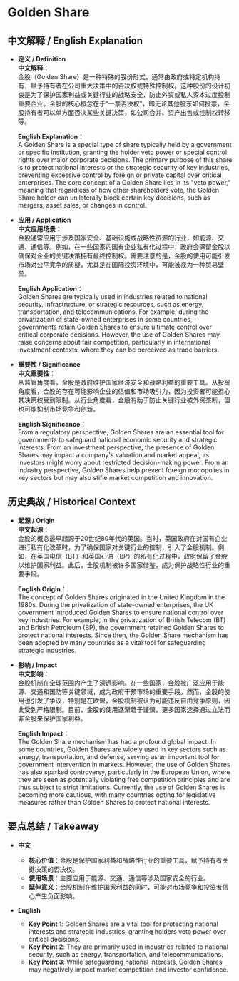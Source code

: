 # Golden Share

## 中文解释 / English Explanation

* **定义 / Definition**  
  **中文解释**：  
  金股（Golden Share）是一种特殊的股份形式，通常由政府或特定机构持有，赋予持有者在公司重大决策中的否决权或特殊控制权。这种股份的设计初衷是为了保护国家利益或关键行业的战略安全，防止外资或私人资本过度控制重要企业。金股的核心概念在于“一票否决权”，即无论其他股东如何投票，金股持有者可以单方面否决某些关键决策，如公司合并、资产出售或控制权转移等。  

  **English Explanation**：  
  A Golden Share is a special type of share typically held by a government or specific institution, granting the holder veto power or special control rights over major corporate decisions. The primary purpose of this share is to protect national interests or the strategic security of key industries, preventing excessive control by foreign or private capital over critical enterprises. The core concept of a Golden Share lies in its "veto power," meaning that regardless of how other shareholders vote, the Golden Share holder can unilaterally block certain key decisions, such as mergers, asset sales, or changes in control.

* **应用 / Application**  
  **中文应用场景**：  
  金股通常应用于涉及国家安全、基础设施或战略性资源的行业，如能源、交通、通信等。例如，在一些国家的国有企业私有化过程中，政府会保留金股以确保对企业的关键决策拥有最终控制权。需要注意的是，金股的使用可能引发市场对公平竞争的质疑，尤其是在国际投资环境中，可能被视为一种贸易壁垒。  

  **English Application**：  
  Golden Shares are typically used in industries related to national security, infrastructure, or strategic resources, such as energy, transportation, and telecommunications. For example, during the privatization of state-owned enterprises in some countries, governments retain Golden Shares to ensure ultimate control over critical corporate decisions. However, the use of Golden Shares may raise concerns about fair competition, particularly in international investment contexts, where they can be perceived as trade barriers.

* **重要性 / Significance**  
  **中文重要性**：  
  从监管角度看，金股是政府维护国家经济安全和战略利益的重要工具。从投资角度看，金股的存在可能影响企业的估值和市场吸引力，因为投资者可能担心其决策权受到限制。从行业角度看，金股有助于防止关键行业被外资垄断，但也可能抑制市场竞争和创新。  

  **English Significance**：  
  From a regulatory perspective, Golden Shares are an essential tool for governments to safeguard national economic security and strategic interests. From an investment perspective, the presence of Golden Shares may impact a company's valuation and market appeal, as investors might worry about restricted decision-making power. From an industry perspective, Golden Shares help prevent foreign monopolies in key sectors but may also stifle market competition and innovation.

## 历史典故 / Historical Context

* **起源 / Origin**  
  **中文起源**：  
  金股的概念最早起源于20世纪80年代的英国。当时，英国政府在对国有企业进行私有化改革时，为了确保国家对关键行业的控制，引入了金股机制。例如，在英国电信（BT）和英国石油（BP）的私有化过程中，政府保留了金股以维护国家利益。此后，金股机制被许多国家借鉴，成为保护战略性行业的重要手段。  

  **English Origin**：  
  The concept of Golden Shares originated in the United Kingdom in the 1980s. During the privatization of state-owned enterprises, the UK government introduced Golden Shares to ensure national control over key industries. For example, in the privatization of British Telecom (BT) and British Petroleum (BP), the government retained Golden Shares to protect national interests. Since then, the Golden Share mechanism has been adopted by many countries as a vital tool for safeguarding strategic industries.

* **影响 / Impact**  
  **中文影响**：  
  金股机制在全球范围内产生了深远影响。在一些国家，金股被广泛应用于能源、交通和国防等关键领域，成为政府干预市场的重要手段。然而，金股的使用也引发了争议，特别是在欧盟，金股机制被认为可能违反自由竞争原则，因此受到严格限制。目前，金股的使用逐渐趋于谨慎，更多国家选择通过立法而非金股来保护国家利益。  

  **English Impact**：  
  The Golden Share mechanism has had a profound global impact. In some countries, Golden Shares are widely used in key sectors such as energy, transportation, and defense, serving as an important tool for government intervention in markets. However, the use of Golden Shares has also sparked controversy, particularly in the European Union, where they are seen as potentially violating free competition principles and are thus subject to strict limitations. Currently, the use of Golden Shares is becoming more cautious, with many countries opting for legislative measures rather than Golden Shares to protect national interests.

## 要点总结 / Takeaway

* **中文**  
  - **核心价值**：金股是保护国家利益和战略性行业的重要工具，赋予持有者关键决策的否决权。  
  - **使用场景**：主要应用于能源、交通、通信等涉及国家安全的行业。  
  - **延伸意义**：金股机制在维护国家利益的同时，可能对市场竞争和投资者信心产生负面影响。  

* **English**  
  - **Key Point 1**: Golden Shares are a vital tool for protecting national interests and strategic industries, granting holders veto power over critical decisions.  
  - **Key Point 2**: They are primarily used in industries related to national security, such as energy, transportation, and telecommunications.  
  - **Key Point 3**: While safeguarding national interests, Golden Shares may negatively impact market competition and investor confidence.